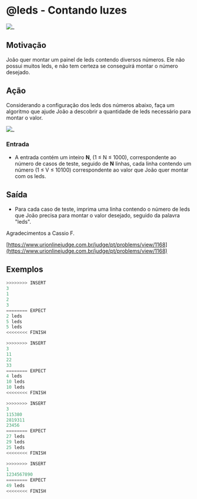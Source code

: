 # @leds - Contando luzes

![_](https://raw.githubusercontent.com/qxcodefup/arcade/master/base/leds/cover.jpg)

## Motivação

João quer montar um painel de leds contendo diversos números. Ele não possui muitos leds, e não tem certeza se conseguirá montar o número desejado.
  
## Ação

Considerando a configuração dos leds dos números abaixo, faça um algoritmo que ajude João a descobrir a quantidade de leds necessário para montar o valor.

![_](https://raw.githubusercontent.com/qxcodefup/arcade/master/base/leds/leds.png)

### Entrada

* A entrada contém um inteiro **N**, (1 ≤ N ≤ 1000), correspondente ao número de casos de teste, seguido de **N** linhas, cada linha contendo um número (1 ≤ V ≤ 10100) correspondente ao valor que João quer montar com os leds.

## Saída

* Para cada caso de teste, imprima uma linha contendo o número de leds que João precisa para montar o valor desejado, seguido da palavra "leds".  

Agradecimentos a Cassio F.

[https://www.urionlinejudge.com.br/judge/pt/problems/view/1168](https://www.urionlinejudge.com.br/judge/pt/problems/view/1168)
  
## Exemplos

``` py
>>>>>>>> INSERT
3
1
2
3
======== EXPECT
2 leds
5 leds
5 leds
<<<<<<<< FINISH
```

```py
>>>>>>>> INSERT
3
11
22
33
======== EXPECT
4 leds
10 leds
10 leds
<<<<<<<< FINISH
```

```py
>>>>>>>> INSERT
3
115380
2819311
23456
======== EXPECT
27 leds
29 leds
25 leds
<<<<<<<< FINISH
```

```py
>>>>>>>> INSERT
1
1234567890
======== EXPECT
49 leds
<<<<<<<< FINISH
```
